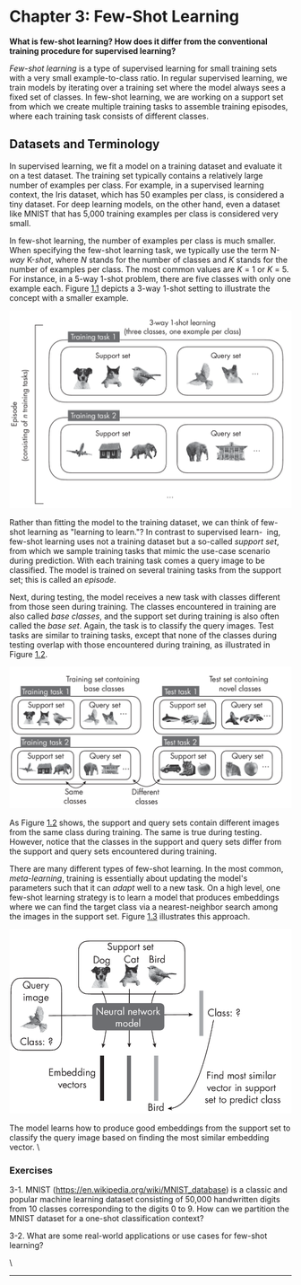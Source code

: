 







# Chapter 3: Few-Shot Learning [](#chapter-3-few-shot-learning)



**What is few-shot learning? How does it differ from the conventional
training procedure for supervised learning?**

*Few-shot learning* is a type of supervised learning for small training
sets with a very small example-to-class ratio. In regular supervised
learning, we train models by iterating over a training set where the
model always sees a fixed set of classes. In few-shot learning, we are
working on a support set from which we create multiple training tasks to
assemble training episodes, where each training task consists of
different classes.

## Datasets and Terminology [](#datasets-and-terminology)

In supervised learning, we fit a model on a training dataset and
evaluate it on a test dataset. The training set typically contains a
relatively large number of examples per class. For example, in a
supervised learning context, the Iris dataset, which has 50 examples per
class, is considered a tiny dataset. For deep learning models, on the
other hand, even a dataset like MNIST that has 5,000 training examples
per class is considered very small.

In few-shot learning, the number of examples per class is much smaller.
When specifying the few-shot learning task, we typically use the term
N-*way* K-*shot*, where *N* stands for the number of classes and *K*
stands for the number of examples per class. The most common values are
*K* = 1 or *K* = 5. For instance, in a 5-way 1-shot problem, there are
five classes with only one example each.
Figure [1.1](#fig-ch03-fig01) depicts a 3-way 1-shot setting to illustrate the
concept with a smaller example.

<a name="fig-ch03-fig01"></a>

![Training tasks in few-shot learning](../images/ch03-fig01.png)

Rather than fitting the model to the training dataset, we can think of
few-shot learning as "learning to learn."? In contrast to supervised
learn-  ing, few-shot learning uses not a training dataset but a
so-called *support set*, from which we sample training tasks that mimic
the use-case scenario during prediction. With each training task comes a
query image to be classified. The model is trained on several training
tasks from the support set; this is called an *episode*.

Next, during testing, the model receives a new task with classes
different from those seen during training. The classes encountered in
training are also called *base classes*, and the support set during
training is also often called the *base set*. Again, the task is to
classify the query images. Test tasks are similar to training tasks,
except that none of the classes during testing overlap with those
encountered during training, as illustrated in
Figure [1.2](#fig-ch03-fig02).

<a name="fig-ch03-fig02"></a>

![Classes seen during training and testing](../images/ch03-fig02.png)

As Figure [1.2](#fig-ch03-fig02) shows, the support and query sets contain
different images from the same class during training. The same is true
during testing. However, notice that the classes in the support and
query sets differ from the support and query sets encountered during
training.

There are many different types of few-shot learning. In the most common,
*meta-learning*, training is essentially about updating the model's
parameters such that it can *adapt* well to a new task. On a high level,
one few-shot learning strategy is to learn a model that produces
embeddings where we can find the target class via a nearest-neighbor
search among the images in the support set.
Figure [1.3](#fig-ch03-fig03) illustrates this approach.

<a name="fig-ch03-fig03"></a>

![Learning embeddings that are suitable for classification](../images/ch03-fig03.png)

The model learns how to produce good embeddings from the support set to
classify the query image based on finding the most similar embedding
vector. \

### Exercises

3-1. MNIST (<https://en.wikipedia.org/wiki/MNIST_database>) is a classic
and popular machine learning dataset consisting of 50,000 handwritten
digits from 10 classes corresponding to the digits 0 to 9. How can we
partition the MNIST dataset for a one-shot classification context?

3-2. What are some real-world applications or use cases for few-shot
learning?

\

------------------------------------------------------------------------

